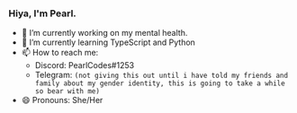 ### Hiya, I'm Pearl.

- 🔭 I’m currently working on my mental health.
- 🌱 I’m currently learning TypeScript and Python
- 📫 How to reach me: 
  - Discord: PearlCodes#1253
  - Telegram: `(not giving this out until i have told my friends and family about my gender identity, this is going to take a while so bear with me)`
- 😄 Pronouns: She/Her
